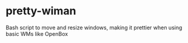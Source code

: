 # pretty-wiman
Bash script to move and resize windows, making it prettier when using basic WMs like OpenBox
